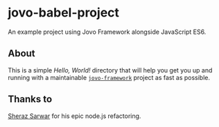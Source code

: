 # jovo-babel-project
An example project using Jovo Framework alongside JavaScript ES6.

## About
This is a simple _Hello, World!_ directory that will help you get you up and running with a maintainable [`jovo-framework`](https://www.npmjs.com/package/jovo-framework) project as fast as possible.

## Thanks to
[Sheraz Sarwar](https://github.com/sheraz-sarwar) for his epic node.js refactoring.
